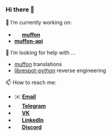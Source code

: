 ### Hi there 👋

🔭 I’m currently working on:
- <img src="https://muffon.netlify.app/icons/favicon-16x16.png" height="16"> [**muffon**](https://github.com/staniel359/muffon)
- [**muffon-api**](https://github.com/staniel359/muffon-api)

🤔 I’m looking for help with ...
- [muffon](https://github.com/staniel359/muffon) translations
- [librespot-python](https://github.com/kokarare1212/librespot-python) reverse engineering

📫 How to reach me:
- ✉️ [**Email**](mailto:staniel359@gmail.com)
- <img src="https://telegram.org/img/favicon-16x16.png" height="16"> [**Telegram**](https://t.me/staniel359)
- <img src="https://vk.com/images/icons/favicons/fav_logo.ico" height="16"> [**VK**](https://vk.com/id223233444)
- <img src="https://static-exp1.licdn.com/sc/h/8s162nmbcnfkg7a0k8nq9wwqo" height="16"> [**LinkedIn**](https://www.linkedin.com/in/aleksey-shpakovsky-075b53138/)
- <img src="https://assets-global.website-files.com/6257adef93867e50d84d30e2/625e5fcef7ab80b8c1fe559e_Discord-Logo-Color.png" height="16"> [**Discord**](https://discord.com/users/859040451901915196)
